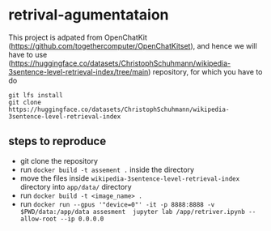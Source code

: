 # retrival-agumentataion
This project is adpated from  OpenChatKit (https://github.com/togethercomputer/OpenChatKitset), and hence we will have to use (https://huggingface.co/datasets/ChristophSchuhmann/wikipedia-3sentence-level-retrieval-index/tree/main) repository, for which you have to do

    git lfs install
    git clone https://huggingface.co/datasets/ChristophSchuhmann/wikipedia-3sentence-level-retrieval-index

## steps to reproduce
* git clone the repository
* run `docker build -t assement .` inside the directory
* move the files inside `wikipedia-3sentence-level-retrieval-index` directory into `app/data/` directory
* run `docker build -t <image_name> .`
* run `docker run --gpus '"device=0"' -it -p 8888:8888 -v $PWD/data:/app/data assesment  jupyter lab /app/retriver.ipynb --allow-root --ip 0.0.0.0`
  


    

